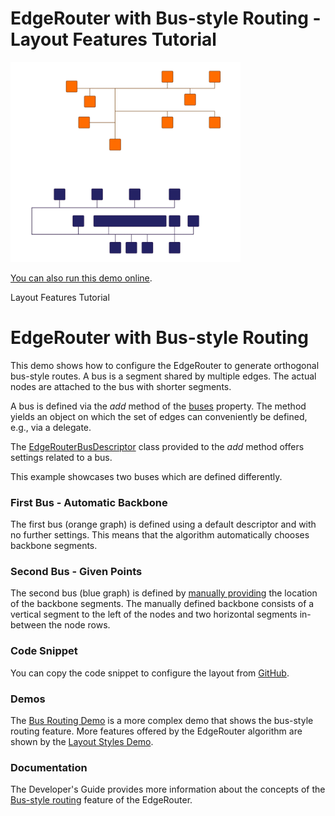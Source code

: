 # EdgeRouter with Bus-style Routing - Layout Features Tutorial

<img src="../../resources/image/tutorial4edgerouterbuses.png" alt="demo-thumbnail" height="320"/>

[You can also run this demo online](https://live.yworks.com/demos/04-tutorial-layout-features/edge-router-buses/index.html).

Layout Features Tutorial

# EdgeRouter with Bus-style Routing

This demo shows how to configure the EdgeRouter to generate orthogonal bus-style routes. A bus is a segment shared by multiple edges. The actual nodes are attached to the bus with shorter segments.

A bus is defined via the _add_ method of the [buses](https://docs.yworks.com/yfileshtml/#/api/EdgeRouterData#buses) property. The method yields an object on which the set of edges can conveniently be defined, e.g., via a delegate.

The [EdgeRouterBusDescriptor](https://docs.yworks.com/yfileshtml/#/api/EdgeRouterBusDescriptor) class provided to the _add_ method offers settings related to a bus.

This example showcases two buses which are defined differently.

### First Bus - Automatic Backbone

The first bus (orange graph) is defined using a default descriptor and with no further settings. This means that the algorithm automatically chooses backbone segments.

### Second Bus - Given Points

The second bus (blue graph) is defined by [manually providing](https://docs.yworks.com/yfileshtml/#/api/EdgeRouterBusDescriptor#busPoints) the location of the backbone segments. The manually defined backbone consists of a vertical segment to the left of the nodes and two horizontal segments in-between the node rows.

### Code Snippet

You can copy the code snippet to configure the layout from [GitHub](https://github.com/yWorks/yfiles-for-html-demos/blob/master/demos/04-tutorial-layout-features/edge-router-buses/EdgeRouterBuses.ts).

### Demos

The [Bus Routing Demo](../../layout/busrouting/index.html) is a more complex demo that shows the bus-style routing feature. More features offered by the EdgeRouter algorithm are shown by the [Layout Styles Demo](../../layout/layoutstyles/index.html?layout=edge-router&sample=edge-router).

### Documentation

The Developer's Guide provides more information about the concepts of the [Bus-style routing](https://docs.yworks.com/yfileshtml/#/dguide/polyline_router_bus_routing) feature of the EdgeRouter.

